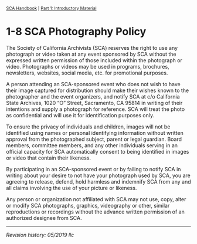 <sup><a href="/sca-handbook/index.html">SCA Handbook</a>  |  <a href="../01_introductory_material/index.html">Part 1: Introductory Material</a></sup>

# 1-8 SCA Photography Policy

The Society of California Archivists (SCA) reserves the right to use any photograph or video taken at any event sponsored by SCA without the expressed written permission of those included within the photograph or video. Photographs or videos may be used in programs, brochures,
newsletters, websites, social media, etc. for promotional purposes.

A person attending an SCA-sponsored event who does not wish to have their image captured for distribution should make their wishes known to the photographer and the event organizers, and notify SCA at c/o California State Archives, 1020 “O” Street, Sacramento, CA 95814 in writing of their intentions and supply a photograph for reference. SCA will treat the photo as confidential and will use it for identification purposes only.

To ensure the privacy of individuals and children, images will not be identified using names or personal identifying information without written approval from the photographed subject, parent or legal guardian. Board members, committee members, and any other individuals serving in an official capacity for SCA automatically consent to being identified in images or video that contain their likeness.

By participating in an SCA-sponsored event or by failing to notify SCA in writing about your desire to not have your photograph used by SCA, you are agreeing to release, defend, hold harmless and indemnify SCA from any and all claims involving the use of your picture or likeness.

Any person or organization not affiliated with SCA may not use, copy, alter or modify SCA photographs, graphics, videography or other, similar reproductions or recordings without the advance written permission of an authorized designee from SCA.

***

_Revision history: 05/2019 llc_
